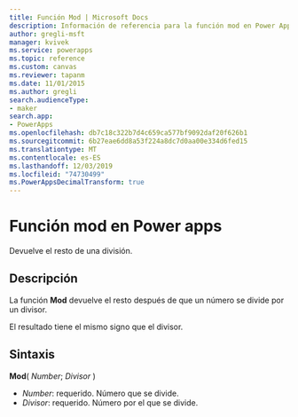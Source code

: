 ```yaml
---
title: Función Mod | Microsoft Docs
description: Información de referencia para la función mod en Power Apps, incluidos ejemplos y sintaxis
author: gregli-msft
manager: kvivek
ms.service: powerapps
ms.topic: reference
ms.custom: canvas
ms.reviewer: tapanm
ms.date: 11/01/2015
ms.author: gregli
search.audienceType:
- maker
search.app:
- PowerApps
ms.openlocfilehash: db7c18c322b7d4c659ca577bf9092daf20f626b1
ms.sourcegitcommit: 6b27eae6dd8a53f224a8dc7d0aa00e334d6fed15
ms.translationtype: MT
ms.contentlocale: es-ES
ms.lasthandoff: 12/03/2019
ms.locfileid: "74730499"
ms.PowerAppsDecimalTransform: true
---
```

# <a name="mod-function-in-power-apps"></a>Función mod en Power apps
Devuelve el resto de una división.

## <a name="description"></a>Descripción
La función **Mod** devuelve el resto después de que un número se divide por un divisor.

El resultado tiene el mismo signo que el divisor.

## <a name="syntax"></a>Sintaxis
**Mod**( *Number*; *Divisor* )

* *Number*: requerido. Número que se divide.
* *Divisor*: requerido.  Número por el que se divide.

